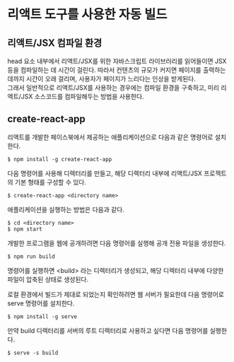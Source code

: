 # 리액트 도구를 사용한 자동 빌드

## 리액트/JSX 컴파일 환경

head 요소 내부에서 리액트/JSX를 위한 자바스크립트 라이브러리를 읽어들이면 JSX 등을 컴파일하는 데 시간이 걸린다. 
따라서 컨텐츠의 규모가 커지면 페이지를 출력하는 데까지 시간이 오래 걸리며, 사용자가 페이지가 느리다는 인상을 받게된다.  
그래서 일반적으로 리액트/JSX를 사용하는 경우에는 컴파일 환경을 구축하고, 미리 리엑트/JSX 소스코드를 컴파일해두는 방법을 사용한다.

## create-react-app

리액트를 개발한 페이스북에서 제공하는 애플리케이션으로 다음과 같은 명령어로 설치한다.

~~~
$ npm install -g create-react-app
~~~

다음 명령어를 사용해 디렉터리를 만들고, 해당 디렉터리 내부에 리액트/JSX 프로젝트의 기본 형태를 구성할 수 있다.

~~~
$ create-react-app <directory name>
~~~

애플리케이션을 실행하는 방법은 다음과 같다.

~~~
$ cd <directory name>
$ npm start
~~~

개발한 프로그램을 웹에 공개하려면 다음 명령어를 실행해 공개 전용 파일을 생성한다.

~~~
$ npm run build
~~~

명령어를 실행하면 \<build> 라는 디렉터리가 생성되고, 해당 디렉터리 내부에 다양한 파일이 압축된 상태로 생성된다.

로컬 환경에서 빌드가 제대로 되었는지 확인하려면 웹 서버가 필요한데 다음 명령어로 serve 명령어를 설치한다.

~~~
$ npm install -g serve
~~~

만약 build 디렉터리를 서버의 루트 디렉터리로 사용하고 싶다면 다음 명령어를 실행한다.

~~~
$ serve -s build
~~~